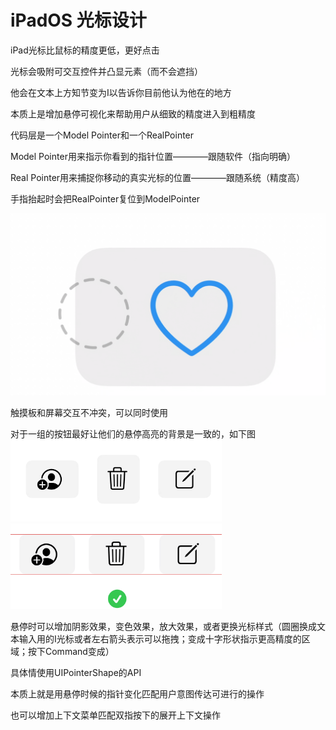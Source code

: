 # iPadOS 光标设计

iPad光标比鼠标的精度更低，更好点击

光标会吸附可交互控件并凸显元素（而不会遮挡）

他会在文本上方知节变为I以告诉你目前他认为他在的地方

本质上是增加悬停可视化来帮助用户从细致的精度进入到粗精度

代码层是一个Model Pointer和一个RealPointer

Model Pointer用来指示你看到的指针位置————跟随软件（指向明确）

Real Pointer用来捕捉你移动的真实光标的位置————跟随系统（精度高）

手指抬起时会把RealPointer复位到ModelPointer

<img src="./README.assets/image-20240716122600272.png" alt="image-20240716122600272" style="zoom:50%;" />

触摸板和屏幕交互不冲突，可以同时使用

对于一组的按钮最好让他们的悬停高亮的背景是一致的，如下图<img src="./README.assets/image-20240716131807675.png" alt="image-20240716131807675" style="zoom:33%;" /><img src="./README.assets/image-20240716131828443.png" alt="image-20240716131828443" style="zoom:33%;" />

悬停时可以增加阴影效果，变色效果，放大效果，或者更换光标样式（圆圈换成文本输入用的I光标或者左右箭头表示可以拖拽；变成十字形状指示更高精度的区域；按下Command变成）

具体情使用UIPointerShape的API

本质上就是用悬停时候的指针变化匹配用户意图传达可进行的操作

也可以增加上下文菜单匹配双指按下的展开上下文操作